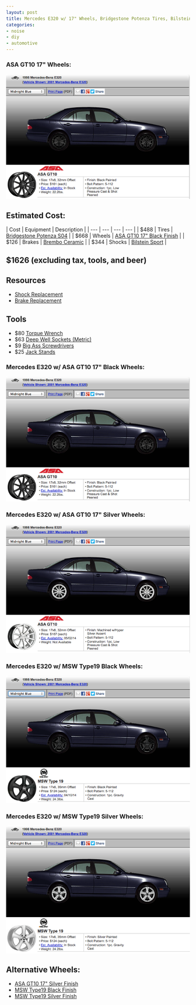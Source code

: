 ```yaml
---
layout: post
title: Mercedes E320 w/ 17" Wheels, Bridgestone Potenza Tires, Bilstein Shocks, and Brembo Brakes
categories:
- noise
- diy
- automotive
---
```


### ASA GT10 17" Wheels:

![ASA GT10 17" Black Finish](/images/posts/E320ASAGT10Black.png)

## Estimated Cost:

| Cost | Equipment | Description |
| --- | --- | --- | --- |
| $488 | Tires | [Bridgestone Potenza S04](http://www.tirerack.com/tires/tires.jsp?&autoModel=E320&tireMake=Bridgestone&partnum=345YR7S04PP&autoModClar=&autoMake=Mercedes-Benz&autoYear=1998&vehicleSearch=true&i1_Qty=4&tireModel=Potenza+S-04+Pole+Position) |
| $668 | Wheels | [ASA GT10 17" Black Finish](http://www.tirerack.com/wheels/WheelCloseUpServlet?&autoModel=E320&wheelFinish=Black+Painted&wheelFinish=Black+Painted&autoModClar=&wheelModel=GT10&showRear=no&autoMake=Mercedes-Benz&autoYear=1998&wheelMake=ASA&initialPartNumber=GT10701MB&i1_Qty=4&target=runWheelSearch) |
| $126 | Brakes | [Brembo Ceramic](http://www.tirerack.com/brakes/brakes.jsp?&autoModel=E320&autoModClar=&partNum=P50033N&make=Brembo&autoMake=Mercedes-Benz&autoYear=1998&model=Ceramic+Brake+Pads&P50033N_Qty=1&group=Ceramic+Brake+Pads) |
| $344 | Shocks | [Bilstein Sport](http://www.tirerack.com/suspension/suspension.jsp?&autoModel=E320&24-021562_Qty=2&autoModClar=&partNum=24-021562&make=Bilstein&autoMake=Mercedes-Benz&autoYear=1998&model=Sport+Shock&group=Sport+Shock) |

## $1626 (excluding tax, tools, and beer)

## Resources

* [Shock Replacement](http://www.pelicanparts.com/techarticles/Mercedes-Benz/32-SUSPEN-Front_Shock_and_Spring_Replacement/32-SUSPEN-Front_Shock_and_Spring_Replacement.htm)
* [Brake Replacement](http://www.youtube.com/playlist?list=PLm4UP1UrqHdlQECb9K5dONbQ_OMpwiLR2)

## Tools

* $80 [Torque Wrench](http://www.harborfreight.com/3-4-quarter-inch-drive-click-type-torque-wrench-808.html#.Uyc6Atx90yA)
* $63 [Deep Well Sockets (Metric)](http://www.harborfreight.com/8-Piece-34-Drive-Metric-Deep-Wall-Impact-Socket-Set-67921.html#.Uyc6Gdx90yA)
* $9 [Big Ass Screwdrivers](http://www.harborfreight.com/2-piece-16-inch-go-thru-screwdriver-set-65772.html#.Uyc6Y9x90yA)
* $25 [Jack Stands](http://www.harborfreight.com/3-ton-heavy-duty-jack-stands-38846.html#.Uyc7FNx90yA)


### Mercedes E320 w/ ASA GT10 17" Black Wheels:

![ASA GT10 17" Black Finish](/images/posts/E320ASAGT10Black.png)

### Mercedes E320 w/ ASA GT10 17" Silver Wheels:

![ASA GT10 17" Silver Finish](/images/posts/E320ASAGT10Silver.png)

### Mercedes E320 w/ MSW Type19 Black Wheels:

![MSW Type19 Black Finish](/images/posts/E320MSWType19Black.png)

### Mercedes E320 w/ MSW Type19 Silver Wheels:

![MSW Type19 Silver Finish](/images/posts/E320MSWType19Silver.png)

## Alternative Wheels:

* [ASA GT10 17" Silver Finish](http://www.tirerack.com/wheels/WheelCloseUpServlet?target=runWheelSearch&initialPartNumber=GT10701HSMF&wheelMake=ASA&wheelModel=GT10&wheelFinish=Machined+w%2FHyper+Silver+Accent&showRear=no&autoMake=Mercedes-Benz&autoModel=E320&autoYear=1998&autoModClar=&filterFinish=All&filterSize=17&filterBrand=ASA&filterSpecial=false&filterNew=All&filterWeight=All&sort=Brand)
* [MSW Type19 Black Finish](http://www.tirerack.com/wheels/WheelCloseUpServlet?target=runWheelSearch&initialPartNumber=W19159501B&wheelMake=MSW&wheelModel=Type+19&wheelFinish=Black+Painted&showRear=no&autoMake=Mercedes-Benz&autoModel=E320&autoYear=1998&autoModClar=&filterFinish=All&filterSize=17&filterBrand=MSW&filterSpecial=false&filterNew=All&filterWeight=All&sort=Brand)
* [MSW Type19 Silver Finish](http://www.tirerack.com/wheels/WheelCloseUpServlet?target=runWheelSearch&initialPartNumber=W19159501S&wheelMake=MSW&wheelModel=Type+19&wheelFinish=Silver+Painted&showRear=no&autoMake=Mercedes-Benz&autoModel=E320&autoYear=1998&autoModClar=&filterFinish=All&filterSize=17&filterBrand=MSW&filterSpecial=false&filterNew=All&filterWeight=All&sort=Brand)

